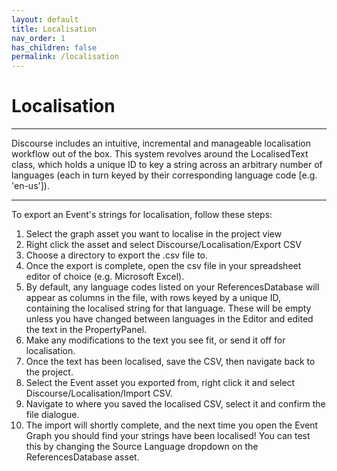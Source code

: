 ```yaml
---
layout: default
title: Localisation
nav_order: 1
has_children: false
permalink: /localisation
---
```



# Localisation
---

Discourse includes an intuitive, incremental and manageable localisation workflow out of the box. This system revolves around the LocalisedText class, which holds a unique ID to key a string across an arbitrary number of languages (each in turn keyed by their corresponding language code [e.g. 'en-us']).

---

To export an Event's strings for localisation, follow these steps:
1. Select the graph asset you want to localise in the project view
1. Right click the asset and select Discourse/Localisation/Export CSV
1. Choose a directory to export the .csv file to.
1. Once the export is complete, open the csv file in your spreadsheet editor of choice (e.g. Microsoft Excel).
1. By default, any language codes listed on your ReferencesDatabase will appear as columns in the file, with rows keyed by a unique ID, containing the localised string for that language. These will be empty unless you have changed between languages in the Editor and edited the text in the PropertyPanel.
1. Make any modifications to the text you see fit, or send it off for localisation.
1. Once the text has been localised, save the CSV, then navigate back to the project.
1. Select the Event asset you exported from, right click it and select Discourse/Localisation/Import CSV.
1. Navigate to where you saved the localised CSV, select it and confirm the file dialogue.
1. The import will shortly complete, and the next time you open the Event Graph you should find your strings have been localised! You can test this by changing the Source Language dropdown on the ReferencesDatabase asset.
